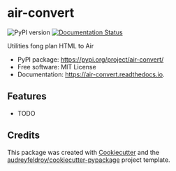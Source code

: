 # air-convert

![PyPI version](https://img.shields.io/pypi/v/air-convert.svg)
[![Documentation Status](https://readthedocs.org/projects/air-convert/badge/?version=latest)](https://air-convert.readthedocs.io/en/latest/?version=latest)

Utilities fong plan HTML to Air

* PyPI package: https://pypi.org/project/air-convert/
* Free software: MIT License
* Documentation: https://air-convert.readthedocs.io.

## Features

* TODO

## Credits

This package was created with [Cookiecutter](https://github.com/audreyfeldroy/cookiecutter) and the [audreyfeldroy/cookiecutter-pypackage](https://github.com/audreyfeldroy/cookiecutter-pypackage) project template.

